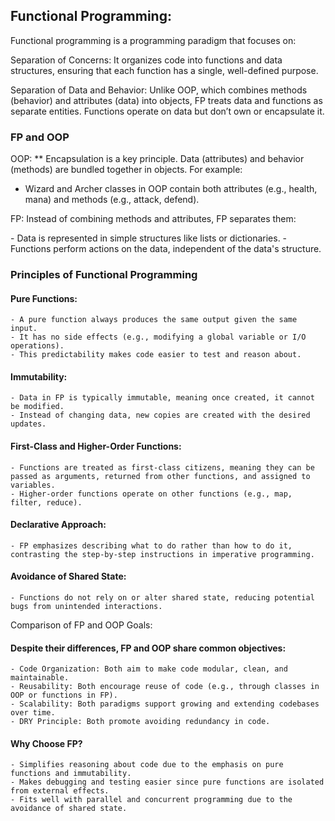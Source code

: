 ## Functional Programming:
<P>Functional programming is a programming paradigm that focuses on:</P>
<P>Separation of Concerns: It organizes code into functions and data structures, ensuring that each function has a single, well-defined purpose.</P>
<P>Separation of Data and Behavior: Unlike OOP, which combines methods (behavior) and attributes (data) into objects, FP treats data and functions as separate entities. Functions operate on data but don’t own or encapsulate it.</P>

### FP and OOP
OOP: ** Encapsulation is a key principle. Data (attributes) and behavior (methods) are bundled together in objects. For example:
+ Wizard and Archer classes in OOP contain both attributes (e.g., health, mana) and methods (e.g., attack, defend).
<p>FP: Instead of combining methods and attributes, FP separates them:</p>
    - Data is represented in simple structures like lists or dictionaries.
    - Functions perform actions on the data, independent of the data's structure.

### Principles of Functional Programming

#### Pure Functions:
    - A pure function always produces the same output given the same input.
    - It has no side effects (e.g., modifying a global variable or I/O operations).
    - This predictability makes code easier to test and reason about.

#### Immutability:
    - Data in FP is typically immutable, meaning once created, it cannot be modified.
    - Instead of changing data, new copies are created with the desired updates.

#### First-Class and Higher-Order Functions:
    - Functions are treated as first-class citizens, meaning they can be passed as arguments, returned from other functions, and assigned to variables.
    - Higher-order functions operate on other functions (e.g., map, filter, reduce).

#### Declarative Approach:
    - FP emphasizes describing what to do rather than how to do it, contrasting the step-by-step instructions in imperative programming.

#### Avoidance of Shared State:
    - Functions do not rely on or alter shared state, reducing potential bugs from unintended interactions.

Comparison of FP and OOP Goals:
#### Despite their differences, FP and OOP share common objectives:
    - Code Organization: Both aim to make code modular, clean, and maintainable.
    - Reusability: Both encourage reuse of code (e.g., through classes in OOP or functions in FP).
    - Scalability: Both paradigms support growing and extending codebases over time.
    - DRY Principle: Both promote avoiding redundancy in code.


#### Why Choose FP?
    - Simplifies reasoning about code due to the emphasis on pure functions and immutability.
    - Makes debugging and testing easier since pure functions are isolated from external effects.
    - Fits well with parallel and concurrent programming due to the avoidance of shared state.
